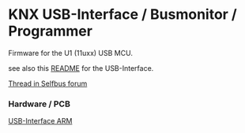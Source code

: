 # KNX USB-Interface / Busmonitor / Programmer

Firmware for the U1 (11uxx) USB MCU.

see also this [README](https://github.com/selfbus/software-arm-incubation/blob/master/misc/USB-Interface-bcu1/README.md) for the USB-Interface. 

[Thread in Selfbus forum](https://selfbus.org/forum/viewtopic.php?f=6&t=487)

### Hardware / PCB
[USB-Interface ARM](https://github.com/selfbus/hardware-incubation/tree/master/misc/USB-Interface%20ARM)